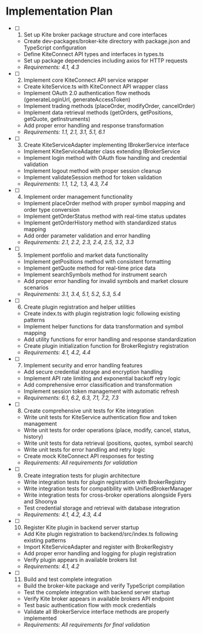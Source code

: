 # Implementation Plan

- [ ] 1. Set up Kite broker package structure and core interfaces
  - Create dev-packages/broker-kite directory with package.json and TypeScript configuration
  - Define KiteConnect API types and interfaces in types.ts
  - Set up package dependencies including axios for HTTP requests
  - _Requirements: 4.1, 4.3_

- [ ] 2. Implement core KiteConnect API service wrapper
  - Create kiteService.ts with KiteConnect API wrapper class
  - Implement OAuth 2.0 authentication flow methods (generateLoginUrl, generateAccessToken)
  - Implement trading methods (placeOrder, modifyOrder, cancelOrder)
  - Implement data retrieval methods (getOrders, getPositions, getQuote, getInstruments)
  - Add proper error handling and response transformation
  - _Requirements: 1.1, 2.1, 3.1, 5.1, 6.1_

- [ ] 3. Create KiteServiceAdapter implementing IBrokerService interface
  - Implement KiteServiceAdapter class extending IBrokerService
  - Implement login method with OAuth flow handling and credential validation
  - Implement logout method with proper session cleanup
  - Implement validateSession method for token validation
  - _Requirements: 1.1, 1.2, 1.3, 4.3, 7.4_

- [ ] 4. Implement order management functionality
  - Implement placeOrder method with proper symbol mapping and order type conversion
  - Implement getOrderStatus method with real-time status updates
  - Implement getOrderHistory method with standardized status mapping
  - Add order parameter validation and error handling
  - _Requirements: 2.1, 2.2, 2.3, 2.4, 2.5, 3.2, 3.3_

- [ ] 5. Implement portfolio and market data functionality
  - Implement getPositions method with consistent formatting
  - Implement getQuote method for real-time price data
  - Implement searchSymbols method for instrument search
  - Add proper error handling for invalid symbols and market closure scenarios
  - _Requirements: 3.1, 3.4, 5.1, 5.2, 5.3, 5.4_

- [ ] 6. Create plugin registration and helper utilities
  - Create index.ts with plugin registration logic following existing patterns
  - Implement helper functions for data transformation and symbol mapping
  - Add utility functions for error handling and response standardization
  - Create plugin initialization function for BrokerRegistry registration
  - _Requirements: 4.1, 4.2, 4.4_

- [ ] 7. Implement security and error handling features
  - Add secure credential storage and encryption handling
  - Implement API rate limiting and exponential backoff retry logic
  - Add comprehensive error classification and transformation
  - Implement session token management with automatic refresh
  - _Requirements: 6.1, 6.2, 6.3, 7.1, 7.2, 7.3_

- [ ] 8. Create comprehensive unit tests for Kite integration
  - Write unit tests for KiteService authentication flow and token management
  - Write unit tests for order operations (place, modify, cancel, status, history)
  - Write unit tests for data retrieval (positions, quotes, symbol search)
  - Write unit tests for error handling and retry logic
  - Create mock KiteConnect API responses for testing
  - _Requirements: All requirements for validation_

- [ ] 9. Create integration tests for plugin architecture
  - Write integration tests for plugin registration with BrokerRegistry
  - Write integration tests for compatibility with UnifiedBrokerManager
  - Write integration tests for cross-broker operations alongside Fyers and Shoonya
  - Test credential storage and retrieval with database integration
  - _Requirements: 4.1, 4.2, 4.3, 4.4_

- [ ] 10. Register Kite plugin in backend server startup
  - Add Kite plugin registration to backend/src/index.ts following existing patterns
  - Import KiteServiceAdapter and register with BrokerRegistry
  - Add proper error handling and logging for plugin registration
  - Verify plugin appears in available brokers list
  - _Requirements: 4.1, 4.2_

- [ ] 11. Build and test complete integration
  - Build the broker-kite package and verify TypeScript compilation
  - Test the complete integration with backend server startup
  - Verify Kite broker appears in available brokers API endpoint
  - Test basic authentication flow with mock credentials
  - Validate all IBrokerService interface methods are properly implemented
  - _Requirements: All requirements for final validation_